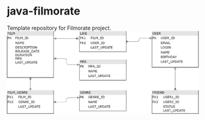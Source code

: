 # java-filmorate
Template repository for Filmorate project.
![Схема БД](/src/main/resources/FILMORATE_DB_SCHEME.png)